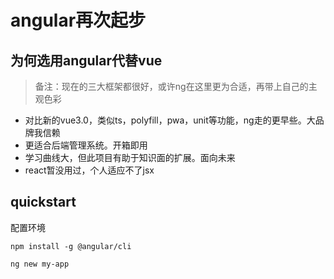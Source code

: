 # angular再次起步
## 为何选用angular代替vue
> 备注：现在的三大框架都很好，或许ng在这里更为合适，再带上自己的主观色彩
- 对比新的vue3.0，类似ts，polyfill，pwa，unit等功能，ng走的更早些。大品牌我信赖
- 更适合后端管理系统。开箱即用
- 学习曲线大，但此项目有助于知识面的扩展。面向未来
- react暂没用过，个人适应不了jsx

## quickstart
配置环境
````
npm install -g @angular/cli

ng new my-app
````


